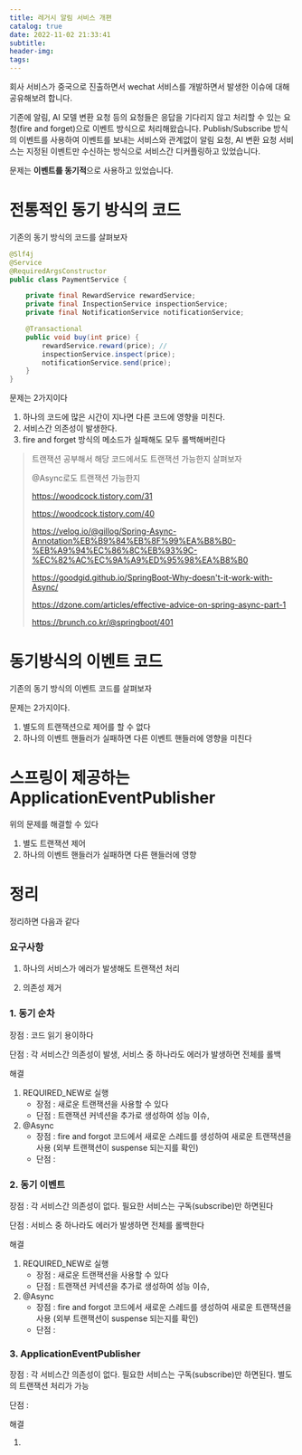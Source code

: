 ```yaml
---
title: 레거시 알림 서비스 개편
catalog: true
date: 2022-11-02 21:33:41
subtitle:
header-img:
tags:
---
```


회사 서비스가 중국으로 진출하면서 wechat 서비스를 개발하면서 발생한 이슈에 대해 공유해보려 합니다.

기존에 알림, AI 모델 변환 요청 등의 요청들은 응답을 기다리지 않고 처리할 수 있는 요청(fire and forget)으로 이벤트 방식으로 처리해왔습니다. Publish/Subscribe 방식의 이벤트를 사용하여 이벤트를 보내는 서비스와 관계없이 알림 요청, AI 변환 요청 서비스는 지정된 이벤트만 수신하는 방식으로 서비스간 디커플링하고 있었습니다.

문제는 **이벤트를 동기적**으로 사용하고 있었습니다. 



# 전통적인 동기 방식의 코드

기존의 동기 방식의 코드를 살펴보자

```java
@Slf4j
@Service
@RequiredArgsConstructor
public class PaymentService {

    private final RewardService rewardService;
    private final InspectionService inspectionService;
    private final NotificationService notificationService;

    @Transactional
    public void buy(int price) {
        rewardService.reward(price); //
        inspectionService.inspect(price);
        notificationService.send(price);
    }
}
```

문제는 2가지이다

1. 하나의 코드에 많은 시간이 지나면 다른 코드에 영향을 미친다.
2. 서비스간 의존성이 발생한다.
3. fire and forget 방식의 메소드가 실패해도 모두 롤백해버린다

> 트랜잭션 공부해서 해당 코드에서도 트랜잭션 가능한지 살펴보자
>
> @Async로도 트랜잭션 가능한지
>
> https://woodcock.tistory.com/31
>
> https://woodcock.tistory.com/40
>
> https://velog.io/@gillog/Spring-Async-Annotation%EB%B9%84%EB%8F%99%EA%B8%B0-%EB%A9%94%EC%86%8C%EB%93%9C-%EC%82%AC%EC%9A%A9%ED%95%98%EA%B8%B0
>
> https://goodgid.github.io/SpringBoot-Why-doesn't-it-work-with-Async/
>
> https://dzone.com/articles/effective-advice-on-spring-async-part-1
>
> https://brunch.co.kr/@springboot/401

# 동기방식의 이벤트 코드

기존의 동기 방식의 이벤트 코드를 살펴보자

문제는 2가지이다.

1. 별도의 트랜잭션으로 제어를 할 수 없다
2. 하나의 이벤트 핸들러가 실패하면 다른 이벤트 핸들러에 영향을 미친다

# 스프링이 제공하는 ApplicationEventPublisher

위의 문제를 해결할 수 있다

1. 별도 트랜잭션 제어
2. 하나의 이벤트 핸들러가 실패하면 다른 핸들러에 영향



# 정리

정리하면 다음과 같다

### 요구사항

1. 하나의 서비스가 에러가 발생해도 트랜잭션 처리

2. 의존성 제거



### 1. 동기 순차

장점 : 코드 읽기 용이하다

단점 : 각 서비스간  의존성이 발생, 서비스 중 하나라도 에러가 발생하면 전체를 롤백

해결 

1. REQUIRED_NEW로 실행
   - 장점 : 새로운 트랜잭션을 사용할 수 있다
   - 단점 : 트랜잭션 커넥션을 추가로 생성하여 성능 이슈, 
2. @Async 
   - 장점 : fire and forgot 코드에서 새로운 스레드를 생성하여 새로운 트랜잭션을 사용 (외부 트랜잭션이 suspense 되는지를 확인)
   - 단점 : 

### 2. 동기 이벤트

장점 : 각 서비스간 의존성이 없다. 필요한 서비스는 구독(subscribe)만 하면된다

단점 : 서비스 중 하나라도 에러가 발생하면 전체를 롤백한다

해결 

1. REQUIRED_NEW로 실행
   - 장점 : 새로운 트랜잭션을 사용할 수 있다
   - 단점 : 트랜잭션 커넥션을 추가로 생성하여 성능 이슈, 
2. @Async 
   - 장점 : fire and forgot 코드에서 새로운 스레드를 생성하여 새로운 트랜잭션을 사용 (외부 트랜잭션이 suspense 되는지를 확인)
   - 단점 : 

### 3. ApplicationEventPublisher

장점 :  각 서비스간 의존성이 없다. 필요한 서비스는 구독(subscribe)만 하면된다. 별도의 트랜잭션 처리가 가능

단점 :  

해결

1. 

